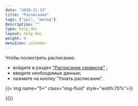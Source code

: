 ```yaml
---
date: "2018-11-13"
title: "Расписание"
tags: ["api", "метод"]
Description: ""
type: help_doc
layout: help_doc
weight: 9
menuIcon: calendar
---
```


Чтобы посмотреть расписание:

* войдите в раздел <a href="https://www.fesco.ru/clients/schedule/ship_and_train_schedule/" target="_blank">"Расписание сервисов"</a> ; 
* введите необходимые данные;
* нажмите на кнопку “Узнать расписание”.

{{< img name="5*" class="img-fluid" style="width:70%">}}

{{<isHelpful>}}

